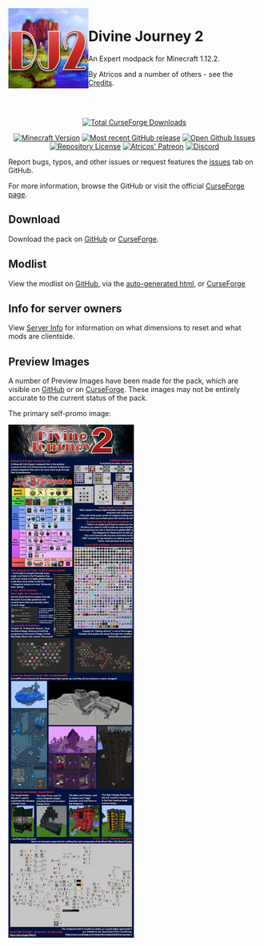 <img src="readme/images/divine-journey-2.png" align="left" width="160px" alt="Divine Journey 2 Logo" />

# Divine Journey 2

An Expert modpack for Minecraft 1.12.2.

By Atricos and a number of others - see the [Credits](readme/CREDITS.md).

<br>
<br>

<span style="text-align: center;">

[![Total CurseForge Downloads](https://cf.way2muchnoise.eu/full_370666_Downloads.svg?badge_style=for_the_badge)](https://www.curseforge.com/minecraft/modpacks/divine-journey-2/files)

[![Minecraft Version](https://img.shields.io/badge/For%20Minecraft-1.12.2-yellow.svg?style=for-the-badge)](/manifest.json)
[![Most recent GitHub release](https://img.shields.io/github/v/release/divine-journey-2/divine-journey-2?color=%23C82A26&label=Latest%20Release&style=for-the-badge)](https://github.com/Divine-Journey-2/Divine-Journey-2/releases/latest)
[![Open Github Issues](https://img.shields.io/github/issues/divine-journey-2/divine-journey-2?color&label=Open%20Issues&style=for-the-badge)](https://github.com/Divine-Journey-2/Divine-Journey-2/issues)
[![Repository License](https://img.shields.io/badge/License-GPL--3.0-yellow.svg?style=for-the-badge)](/LICENSE)
[![Atricos' Patreon](https://img.shields.io/badge/Patreon-Support%20Atricos-orange.svg?style=for-the-badge)](https://www.patreon.com/Atricos)
[![Discord](https://img.shields.io/discord/691927762755387402?label=Discord&colorB=7289DA&style=for-the-badge&logo=data:image/png;base64,iVBORw0KGgoAAAANSUhEUgAAAHYAAABWAgMAAABnZYq0AAAACVBMVEUAAB38%2FPz%2F%2F%2F%2Bm8P%2F9AAAAAXRSTlMAQObYZgAAAAFiS0dEAIgFHUgAAAAJcEhZcwAACxMAAAsTAQCanBgAAAAHdElNRQfhBxwQJhxy2iqrAAABoElEQVRIx7WWzdGEIAyGgcMeKMESrMJ6rILZCiiBg4eYKr%2Fd1ZAfgXFm98sJfAyGNwno3G9sLucgYGpQ4OGVRxQTREMDZjF7ILSWjoiHo1n%2BE03Aw8p7CNY5IhkYd%2F%2F6MtO3f8BNhR1QWnarCH4tr6myl0cWgUVNcfMcXACP1hKrGMt8wcAyxide7Ymcgqale7hN6846uJCkQxw6GG7h2MH4Czz3cLqD1zHu0VOXMfZjHLoYvsdd0Q7ZvsOkafJ1P4QXxrWFd14wMc60h8JKCbyQvImzlFjyGoZTKzohwWR2UzSONHhYXBQOaKKsySsahwGGDnb%2FiYPJw22sCqzirSULYy1qtHhXGbtgrM0oagBV4XiTJok3GoLoDNH8ooTmBm7ZMsbpFzi2bgPGoXWXME6XT%2BRJ4GLddxJ4PpQy7tmfoU2HPN6cKg%2BledKHBKlF8oNSt5w5g5o8eXhu1IOlpl5kGerDxIVT%2BztzKepulD8utXqpChamkzzuo7xYGk%2FkpSYuviLXun5bzdRf0Krejzqyz7Z3p0I1v2d6HmA07dofmS48njAiuMgAAAAASUVORK5CYII%3D)](https://discord.gg/rH9pyS7)

</span>

Report bugs, typos, and other issues or request features the [issues](https://github.com/Divine-Journey-2/Divine-Journey-2/issues) tab on GitHub.

For more information, browse the GitHub or visit the official [CurseForge page](https://www.curseforge.com/minecraft/modpacks/divine-journey-2).

## Download

Download the pack on [GitHub](https://github.com/Divine-Journey-2/Divine-Journey-2/releases) or [CurseForge](https://www.curseforge.com/minecraft/modpacks/divine-journey-2/files).

## Modlist

View the modlist on [GitHub](readme/MODLIST.md), via the [auto-generated html](modlist.html), or [CurseForge](https://www.curseforge.com/minecraft/modpacks/divine-journey-2/relations/dependencies)

## Info for server owners

View [Server Info](readme/SERVER_INFO.md) for information on what dimensions to reset and what mods are clientside.

## Preview Images

A number of Preview Images have been made for the pack, which are visible on [GitHub](readme/PREVIEW_IMAGES.md) or on [CurseForge](https://www.curseforge.com/minecraft/modpacks/divine-journey-2/screenshots). These images may not be entirely accurate to the current status of the pack.

The primary self-promo image:

![Preview Image](readme/images/preview-image.jpg)